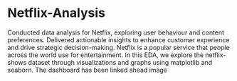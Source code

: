 # Netflix-Analysis
Conducted data analysis for Netflix, exploring user behaviour and content preferences. Delivered actionable insights to enhance customer experience and drive strategic decision-making. Netflix is a popular service that people across the world use for entertainment. In this EDA, we explore the netflix-shows dataset through visualizations and graphs using matplotlib and seaborn. The dashboard has been linked ahead image
